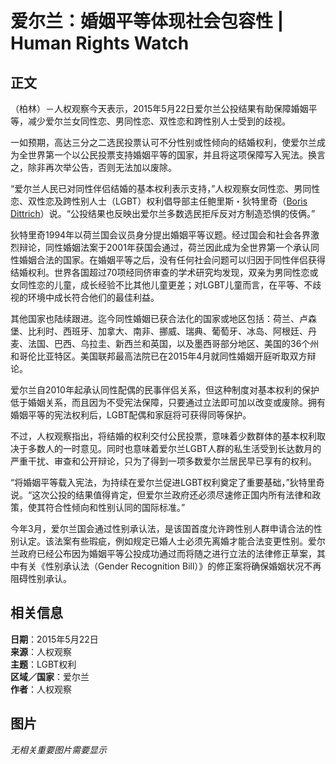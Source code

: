 # 爱尔兰：婚姻平等体现社会包容性 | Human Rights Watch

## 正文

（柏林）－人权观察今天表示，2015年5月22日爱尔兰公投结果有助保障婚姻平等，减少爱尔兰女同性恋、男同性恋、双性恋和跨性别人士受到的歧视。

一如预期，高达三分之二选民投票认可不分性别或性倾向的结婚权利，使爱尔兰成为全世界第一个以公民投票支持婚姻平等的国家，并且将这项保障写入宪法。换言之，除非再次举公告，否则无法加以废除。

“爱尔兰人民已对同性伴侣结婚的基本权利表示支持，”人权观察女同性恋、男同性恋、双性恋及跨性别人士（LGBT）权利倡导部主任鲍里斯・狄特里奇（[Boris Dittrich](https://www.hrw.org/bios/boris-dittrich)）说。“公投结果也反映出爱尔兰多数选民拒斥反对方制造恐惧的伎俩。”

狄特里奇1994年以荷兰国会议员身分提出婚姻平等议题。经过国会和社会各界激烈辩论，同性婚姻法案于2001年获国会通过，荷兰因此成为全世界第一个承认同性婚姻合法的国家。在婚姻平等之后，没有任何社会问题可以归因于同性伴侣获得结婚权利。世界各国超过70项经同侪审查的学术研究均发现，双亲为男同性恋或女同性恋的儿童，成长经验不比其他儿童更差；对LGBT儿童而言，在平等、不歧视的环境中成长符合他们的最佳利益。

其他国家也陆续跟进。迄今同性婚姻已获合法化的国家或地区包括：荷兰、卢森堡、比利时、西班牙、加拿大、南非、挪威、瑞典、葡萄牙、冰岛、阿根廷、丹麦、法国、巴西、乌拉圭、新西兰和英国，以及墨西哥部分地区、美国的36个州和哥伦比亚特区。美国联邦最高法院已在2015年4月就同性婚姻开庭听取双方辩论。

爱尔兰自2010年起承认同性配偶的民事伴侣关系，但这种制度对基本权利的保护低于婚姻关系，而且因为不受宪法保障，只要通过立法即可加以改变或废除。拥有婚姻平等的宪法权利后，LGBT配偶和家庭将可获得同等保护。

不过，人权观察指出，将结婚的权利交付公民投票，意味着少数群体的基本权利取决于多数人的一时意见。同时也意味着爱尔兰LGBT人群的私生活受到长达数月的严重干扰、审查和公开辩论，只为了得到一项多数爱尔兰居民早已享有的权利。

“将婚姻平等载入宪法，为持续在爱尔兰促进LGBT权利奠定了重要基础，”狄特里奇说。“这次公投的结果值得肯定，但爱尔兰政府还必须尽速修正国内所有法律和政策，使其符合性倾向和性别认同的国际标准。”

今年3月，爱尔兰国会通过性别承认法，是该国首度允许跨性别人群申请合法的性别认定。该法案有些瑕疵，例如规定已婚人士必须先离婚才能合法变更性别。爱尔兰政府已经公布因为婚姻平等公投成功通过而将随之进行立法的法律修正草案，其中有关《性别承认法（Gender Recognition Bill）》的修正案将确保婚姻状况不再阻碍性别承认。

## 相关信息

**日期**：2015年5月22日  
**来源**：人权观察  
**主题**：LGBT权利  
**区域／国家**：爱尔兰  
**作者**：人权观察

## 图片

*无相关重要图片需要显示*  
